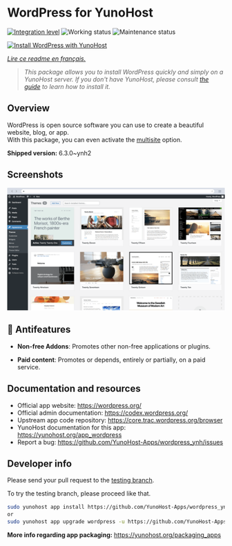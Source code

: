 <!--
N.B.: This README was automatically generated by https://github.com/YunoHost/apps/tree/master/tools/README-generator
It shall NOT be edited by hand.
-->

# WordPress for YunoHost

[![Integration level](https://dash.yunohost.org/integration/wordpress.svg)](https://dash.yunohost.org/appci/app/wordpress) ![Working status](https://ci-apps.yunohost.org/ci/badges/wordpress.status.svg) ![Maintenance status](https://ci-apps.yunohost.org/ci/badges/wordpress.maintain.svg)

[![Install WordPress with YunoHost](https://install-app.yunohost.org/install-with-yunohost.svg)](https://install-app.yunohost.org/?app=wordpress)

*[Lire ce readme en français.](./README_fr.md)*

> *This package allows you to install WordPress quickly and simply on a YunoHost server.
If you don't have YunoHost, please consult [the guide](https://yunohost.org/#/install) to learn how to install it.*

## Overview

WordPress is open source software you can use to create a beautiful website, blog, or app.  
With this package, you can even activate the [multisite](https://wordpress.org/support/article/glossary/#multisite) option.


**Shipped version:** 6.3.0~ynh2

## Screenshots

![Screenshot of WordPress](./doc/screenshots/screen-themes.png)

## :red_circle: Antifeatures

- **Non-free Addons**: Promotes other non-free applications or plugins.

- **Paid content**: Promotes or depends, entirely or partially, on a paid service.

## Documentation and resources

* Official app website: <https://wordpress.org/>
* Official admin documentation: <https://codex.wordpress.org/>
* Upstream app code repository: <https://core.trac.wordpress.org/browser>
* YunoHost documentation for this app: <https://yunohost.org/app_wordpress>
* Report a bug: <https://github.com/YunoHost-Apps/wordpress_ynh/issues>

## Developer info

Please send your pull request to the [testing branch](https://github.com/YunoHost-Apps/wordpress_ynh/tree/testing).

To try the testing branch, please proceed like that.

``` bash
sudo yunohost app install https://github.com/YunoHost-Apps/wordpress_ynh/tree/testing --debug
or
sudo yunohost app upgrade wordpress -u https://github.com/YunoHost-Apps/wordpress_ynh/tree/testing --debug
```

**More info regarding app packaging:** <https://yunohost.org/packaging_apps>
